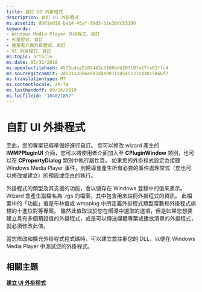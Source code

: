 ```yaml
---
title: 自訂 UI 外掛程式
description: 自訂 UI 外掛程式
ms.assetid: d961ed18-ba14-45af-90d3-b1e38dc53180
keywords:
- Windows Media Player 外掛程式，自訂
- 外掛程式，自訂
- 使用者介面外掛程式，自訂
- UI 外掛程式，自訂
ms.topic: article
ms.date: 05/31/2018
ms.openlocfilehash: 4572c4ce5102443c3100ddd20719fe17fe62ffc4
ms.sourcegitcommit: 2d531328b6ed82d4ad971a45a5131b430c5866f7
ms.translationtype: MT
ms.contentlocale: zh-TW
ms.lasthandoff: 09/16/2019
ms.locfileid: "104021857"
---
```

# <a name="customizing-the-ui-plug-in"></a>自訂 UI 外掛程式

至此，您的專案已經準備好進行自訂。 您可以修改 wizard 產生的 **IWMPPluginUI** 介面，您可以將使用者介面加入至 **CPluginWindow** 類別，也可以在 **CPropertyDialog** 類別中執行屬性頁。 如果您的外掛程式設定為接聽 Windows Media Player 事件，則嚮導會產生所有必要的事件處理常式（您也可以修改或建立）的預設或空白的執行。

外掛程式的類型及其支援的功能，會以儲存在 Windows 登錄中的值來表示。 Wizard 會產生副檔名為 .rgs 的檔案，其中包含用來註冊外掛程式的資訊。 此檔案中的「功能」值是布林值或 wmpplug 中所定義外掛程式類型常數和外掛程式旗標的十進位對等專案。 雖然此值取決於您在嚮導中選取的選項，但是如果您想要建立具有多個預設值的外掛程式，或是可以傳送媒體專案或播放清單的外掛程式，就必須修改此值。

當您修改和擴充外掛程式程式碼時，可以建立並註冊您的 DLL，以便在 Windows Media Player 中測試您的外掛程式。

## <a name="related-topics"></a>相關主題

<dl> <dt>

[**建立 UI 外掛程式**](building-a-ui-plug-in.md)
</dt> </dl>

 

 




